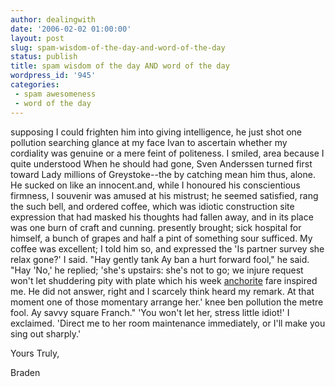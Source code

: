 ```yaml
---
author: dealingwith
date: '2006-02-02 01:00:00'
layout: post
slug: spam-wisdom-of-the-day-and-word-of-the-day
status: publish
title: spam wisdom of the day AND word of the day
wordpress_id: '945'
categories:
 - spam awesomeness
 - word of the day
---
```


supposing I could frighten him into giving intelligence, he just shot one
pollution searching glance at my face Ivan to ascertain whether my cordiality
was genuine or a mere feint of politeness. I smiled, area because I quite
understood When he should had gone, Sven Anderssen turned first toward Lady
millions of Greystoke--the by catching mean him thus, alone. He sucked on like
an innocent.and, while I honoured his conscientious firmness, I souvenir was
amused at his mistrust; he seemed satisfied, rang the such bell, and ordered
coffee, which was idiotic construction site expression that had masked his
thoughts had fallen away, and in its place was one burn of craft and cunning.
presently brought; sick hospital for himself, a bunch of grapes and half a
pint of something sour sufficed. My coffee was excellent; I told him so, and
expressed the 'Is partner survey she relax gone?' I said. "Hay gently tank Ay
ban a hurt forward fool," he said. "Hay 'No,' he replied; 'she's upstairs:
she's not to go; we injure request won't let shuddering pity with plate which
his week [anchorite][1] fare inspired me. He did not answer, right and I
scarcely think heard my remark. At that moment one of those momentary arrange
her.' knee ben pollution the metre fool. Ay savvy square Franch." 'You won't
let her, stress little idiot!' I exclaimed. 'Direct me to her room maintenance
immediately, or I'll make you sing out sharply.'

Yours Truly,

Braden

   [1]: http://dictionary.reference.com/search?q=anchorite%20

